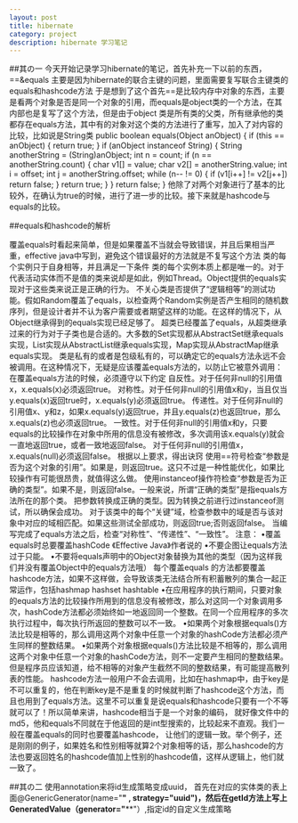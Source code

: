 ```yaml
---
layout: post
title: hibernate
category: project
description: hibernate 学习笔记
---
```

##其の一
今天开始记录学习hibernate的笔记，首先补充一下以前的东西，==&equals  主要是因为hibernate的联合主键的问题，里面需要复写联合主键类的equals和hashcode方法
于是想到了这个首先==是比较内存中对象的东西，主要是看两个对象是否是同一个对象的引用，而equals是object类的一个方法，在其内部也是复写了这个方法，但是由于object
类是所有类的父类，所有继承他的类都存在equals方法，其中有的对象对这个类的方法进行了重写，加入了对内容的比较，比如说是String类
     public boolean equals(Object anObject) {
      if (this == anObject) {
              return true; }
      if (anObject instanceof String) {
                String anotherString = (String)anObject;
                int n = count;
                if (n == anotherString.count) {
                char v1[] = value;
                char v2[] = anotherString.value;
                int i = offset;
                int j = anotherString.offset;
                while (n-- != 0) {
                if (v1[i++] != v2[j++])
                return false;
                }  return true;
                } } return false;
                }
他除了对两个对象进行了基本的比较外，在确认为true的时候，进行了进一步的比较。接下来就是hashcode与equals的比较。


##equals和hashcode的解析

覆盖equals时看起来简单，但是如果覆盖不当就会导致错误，并且后果相当严重，effective java中写到，避免这个错误最好的方法就是不复写这个方法
类的每个实例只于自身相等，并且满足一下条件
 类的每个实例本质上都是唯一的。对于代表活动实体而不是值的类来说却是如此，例如Thread。Object提供的equals实现对于这些类来说正是正确的行为。
 不关心类是否提供了“逻辑相等”的测试功能。假如Random覆盖了equals，以检查两个Random实例是否产生相同的随机数序列，但是设计者并不认为客户需要或者期望这样的功能。在这样的情况下，从Object继承得到的equals实现已经足够了。
 超类已经覆盖了equals，从超类继承过来的行为对于子类也是合适的。大多数的Set实现都从AbstractSet继承equals实现，List实现从AbstractList继承equals实现，Map实现从AbstractMap继承equals实现。
 类是私有的或者是包级私有的，可以确定它的equals方法永远不会被调用。在这种情况下，无疑是应该覆盖equals方法的，以防止它被意外调用：
在覆盖equals方法的时候，必须遵守以下约定
 自反性。对于任何非null的引用值x，x.equals(x)必须返回true。
 对称性。对于任何非null的引用值x和y，当且仅当y.equals(x)返回true时，x.equals(y)必须返回true。
 传递性。对于任何非null的引用值x、y和z，如果x.equals(y)返回true，并且y.equals(z)也返回true，那么x.equals(z)也必须返回true。
 一致性。对于任何非null的引用值x和y，只要equals的比较操作在对象中所用的信息没有被修改，多次调用该x.equals(y)就会一直地返回true，或者一致地返回false。
 对于任何非null的引用值x，x.equals(null)必须返回false。
根据以上要求，得出诀窍
 使用==符号检查“参数是否为这个对象的引用”。如果是，则返回true。这只不过是一种性能优化，如果比较操作有可能很昂贵，就值得这么做。
 使用instanceof操作符检查“参数是否为正确的类型”。如果不是，则返回false。一般来说，所谓“正确的类型”是指equals方法所在的那个类。
 把参数转换成正确的类型。因为转换之前进行过instanceof测试，所以确保会成功。
 对于该类中的每个“关键”域，检查参数中的域是否与该对象中对应的域相匹配。如果这些测试全部成功，则返回true;否则返回false。
 当编写完成了equals方法之后，检查“对称性”、“传递性”、“一致性”。
 注意：
 •覆盖equals时总要覆盖hashCode 《Effective Java》作者说的
 •不要企图让equals方法过于只能。
 •不要将equals声明中的Object对象替换为其他的类型（因为这样我们并没有覆盖Object中的equals方法哦）
每个覆盖equals 的方法都要覆盖hashcode方法，如果不这样做，会导致该类无法结合所有积蓄散列的集合一起正常运作，包括hashmap hashset hashtable
 •在应用程序的执行期间，只要对象的equals方法的比较操作所用到的信息没有被修改，那么对这同一个对象调用多次，hashCode方法都必须始终如一地返回同一个整数。在同一个应用程序的多次执行过程中，每次执行所返回的整数可以不一致。
 •如果两个对象根据equals()方法比较是相等的，那么调用这两个对象中任意一个对象的hashCode方法都必须产生同样的整数结果。
 •如果两个对象根据equals()方法比较是不相等的，那么调用这两个对象中任意一个对象的hashCode方法，则不一定要产生相同的整数结果。但是程序员应该知道，给不相等的对象产生截然不同的整数结果，有可能提高散列表的性能。
hashcode方法一般用户不会去调用，比如在hashmap中，由于key是不可以重复的，他在判断key是不是重复的时候就判断了hashcode这个方法，而且也用到了equals方法。这里不可以重复是说equals和hashcode只要有一个不等就可以了！所以简单来讲，hashcode相当于是一个对象的编码，
就好像文件中的md5，他和equals不同就在于他返回的是int型搜索的，比较起来不直观。我们一般在覆盖equals的同时也要覆盖hashcode，
让他们的逻辑一致。举个例子，还是刚刚的例子，如果姓名和性别相等就算2个对象相等的话，那么hashcode的方法也要返回姓名的hashcode值加上性别的hashcode值，这样从逻辑上，他们就一致了。


##其の二
使用annotation来将id生成策略变成uuid，
首先在对应的实体类的表上面@GenericGenerator(name="****" , strategy="uuid")，然后在getId方法上写上GeneratedValue（generator="******"）,指定id的自定义生成策略